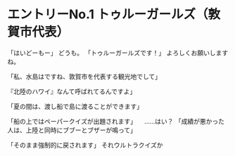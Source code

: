 # エントリーNo.1 トゥルーガールズ（敦賀市代表）


「はいどーもー」
どうも。
「トゥルーガールズです！」
よろしくお願いしますね。



「私、水島はですね、敦賀市を代表する観光地でして」

『北陸のハワイ』なんて呼ばれてるんですよ」

「夏の間は、渡し船で島に渡ることができます」

「船の上ではペーパークイズが出題されます」
　……はい？
「成績が悪かった人は、上陸と同時にブブーとブザーが鳴って」

「そのまま強制的に戻されます」
それウルトラクイズか
<!--stackedit_data:
eyJoaXN0b3J5IjpbLTY5ODg0ODc3MSwxNTQ0NDA5NTQsLTEwMD
A2NzI1MzQsMTYzMDUwNzYwN119
-->